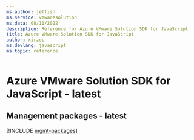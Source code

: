 ```yaml
---
ms.author: jeffish
ms.service: vmwaresolution
ms.data: 08/11/2022
description: Reference for Azure VMware Solution SDK for JavaScript
title: Azure VMware Solution SDK for JavaScript
author: xirzec
ms.devlang: javascript
ms.topic: reference
---
```

# Azure VMware Solution SDK for JavaScript - latest

## Management packages - latest
[!INCLUDE [mgmt-packages](vmware-solution-mgmt-index.md)]